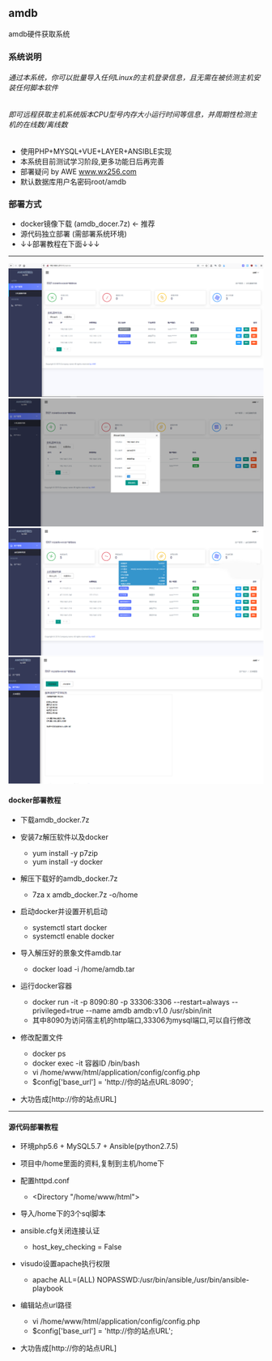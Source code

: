## amdb
amdb硬件获取系统

### 系统说明
###### 通过本系统，你可以批量导入任何Linux的主机登录信息，且无需在被侦测主机安装任何脚本软件
###### 即可远程获取主机系统版本CPU型号内存大小运行时间等信息，并周期性检测主机的在线数/离线数

* 使用PHP+MYSQL+VUE+LAYER+ANSIBLE实现
* 本系统目前测试学习阶段,更多功能日后再完善
* 部署疑问 by AWE www.wx256.com
* 默认数据库用户名密码root/amdb

### 部署方式

* docker镜像下载 (amdb_docer.7z) ← 推荐
* 源代码独立部署  (需部署系统环境)
* ↓↓部署教程在下面↓↓↓
****


![images](https://github.com/shworld/amdb/blob/master/screen/amdb_screen1.png)
![images](https://github.com/shworld/amdb/blob/master/screen/amdb_screen2.png)
![images](https://github.com/shworld/amdb/blob/master/screen/amdb_screen3.png)
![images](https://github.com/shworld/amdb/blob/master/screen/amdb_screen4.png)

#### docker部署教程
* 下载amdb_docker.7z
* 安装7z解压软件以及docker
  * yum install -y p7zip
  * yum install -y docker

* 解压下载好的amdb_docker.7z
  * 7za x amdb_docker.7z -o/home
  
* 启动docker并设置开机启动
  * systemctl start docker 
  * systemctl enable docker

* 导入解压好的景象文件amdb.tar
  * docker load -i /home/amdb.tar 
  
* 运行docker容器
  * docker run -it -p 8090:80 -p 33306:3306 --restart=always --privileged=true --name amdb  amdb:v1.0 /usr/sbin/init
  * 其中8090为访问宿主机的http端口,33306为mysql端口,可以自行修改
  
* 修改配置文件
  * docker ps                       
  * docker exec -it 容器ID /bin/bash  
  * vi /home/www/html/application/config/config.php 
  * $config['base_url'] = 'http://你的站点URL:8090'; 

* 大功告成[http://你的站点URL]

****
#### 源代码部署教程
* 环境php5.6 + MySQL5.7 + Ansible(python2.7.5)
* 项目中/home里面的资料,复制到主机/home下
* 配置httpd.conf
  * <Directory "/home/www/html">

* 导入/home下的3个sql脚本

* ansible.cfg关闭连接认证
  * host_key_checking = False

* visudo设置apache执行权限
  * apache  ALL=(ALL)       NOPASSWD:/usr/bin/ansible,/usr/bin/ansible-playbook

* 编辑站点url路径
  * vi /home/www/html/application/config/config.php 
  * $config['base_url'] = 'http://你的站点URL'; 
  
* 大功告成[http://你的站点URL]


